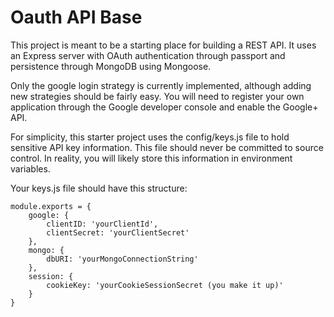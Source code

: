 # Oauth API Base

This project is meant to be a starting place for building a REST API. It uses an Express server with OAuth authentication through passport and persistence through MongoDB using Mongoose. 

Only the google login strategy is currently implemented, although adding new strategies should be fairly easy. You will need to register your own application through the Google developer console and enable the Google+ API.

For simplicity, this starter project uses the config/keys.js file to hold sensitive API key information. This file should never be committed to source control. In reality, you will likely store this information in environment variables.

Your keys.js file should have this structure:
```
module.exports = {
    google: {
        clientID: 'yourClientId',
        clientSecret: 'yourClientSecret'
    },
    mongo: {
        dbURI: 'yourMongoConnectionString'
    },
    session: {
        cookieKey: 'yourCookieSessionSecret (you make it up)'
    }
}
```